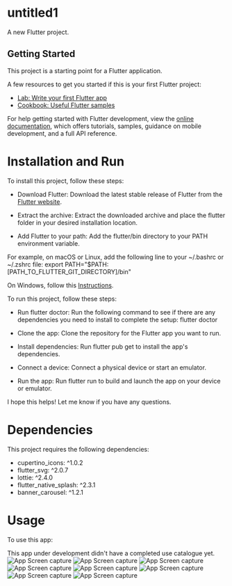 # untitled1

A new Flutter project.

## Getting Started

This project is a starting point for a Flutter application.

A few resources to get you started if this is your first Flutter project:

- [Lab: Write your first Flutter app](https://docs.flutter.dev/get-started/codelab)
- [Cookbook: Useful Flutter samples](https://docs.flutter.dev/cookbook)

For help getting started with Flutter development, view the
[online documentation](https://docs.flutter.dev/), which offers tutorials,
samples, guidance on mobile development, and a full API reference.

# Installation and Run

To install this project, follow these steps:

- Download Flutter: Download the latest stable release of Flutter from the [Flutter website](https://docs.flutter.dev/get-started/install).

- Extract the archive: Extract the downloaded archive and place the flutter folder in your desired installation location.

- Add Flutter to your path: Add the flutter/bin directory to your PATH environment variable.

For example, on macOS or Linux, add the following line to your ~/.bashrc or ~/.zshrc file:
export PATH="$PATH:[PATH_TO_FLUTTER_GIT_DIRECTORY]/bin"

On Windows, follow this [Instructions](https://docs.flutter.dev/get-started/install/windows#update-your-path).

To run this project, follow these steps:

- Run flutter doctor: Run the following command to see if there are any dependencies you need to install to complete the setup:
flutter doctor

- Clone the app: Clone the repository for the Flutter app you want to run.
  
- Install dependencies: Run flutter pub get to install the app's dependencies.
  
- Connect a device: Connect a physical device or start an emulator.
  
- Run the app: Run flutter run to build and launch the app on your device or emulator.
 
I hope this helps! Let me know if you have any questions.

# Dependencies

This project requires the following dependencies:

-  cupertino_icons: ^1.0.2
-  flutter_svg: ^2.0.7
-  lottie: ^2.4.0
-  flutter_native_splash: ^2.3.1
-  banner_carousel: ^1.2.1


# Usage 

To use this app:

This app under development didn't have a completed use catalogue yet.
![App Screen capture](https://github.com/Eyad0b/Flutter_Orange_training_ECommerce_app_design/blob/master/assets/appScreensCapture/img.png)
![App Screen capture](https://github.com/Eyad0b/Flutter_Orange_training_ECommerce_app_design/blob/master/assets/appScreensCapture/img_1.png)
![App Screen capture](https://github.com/Eyad0b/Flutter_Orange_training_ECommerce_app_design/blob/master/assets/appScreensCapture/img_2.png)
![App Screen capture](https://github.com/Eyad0b/Flutter_Orange_training_ECommerce_app_design/blob/master/assets/appScreensCapture/img_3.png)
![App Screen capture](https://github.com/Eyad0b/Flutter_Orange_training_ECommerce_app_design/blob/master/assets/appScreensCapture/img_4.png)
![App Screen capture](https://github.com/Eyad0b/Flutter_Orange_training_ECommerce_app_design/blob/master/assets/appScreensCapture/img_5.png)
![App Screen capture](https://github.com/Eyad0b/Flutter_Orange_training_ECommerce_app_design/blob/master/assets/appScreensCapture/img_6.png)
![App Screen capture](https://github.com/Eyad0b/Flutter_Orange_training_ECommerce_app_design/blob/master/assets/appScreensCapture/img_7.png)

